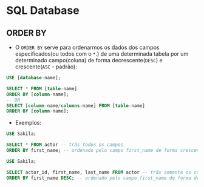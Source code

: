 # SQL Database

## ORDER BY

- O `ORDER BY` serve para ordenarmos os dados dos campos especificados(ou todos com o `*`.) de uma determinada tabela por um determinado campo(coluna) de forma decrescente(`DESC`) e crescente(`ASC` - padrão):

``` SQL
USE [database-name];

SELECT * FROM [table-name]
ORDER BY [column-name];
-- OR
SELECT [column-name/columns-name] FROM [table-name]
ORDER BY [column-name];
```

- Exemplos:

``` SQL
USE Sakila;

SELECT * FROM actor -- trás todos os campos
ORDER BY first_name; -- ordenado pelo campo first_name de forma crescente(ASC - padrão)
```

``` SQL
USE Sakila;

SELECT actor_id, first_name, last_name FROM actor -- trás somente os campos especificados(actor_id, first_name, last_name)
ORDER BY first_name DESC; -- ordenado pelo campo first_name de forma decrescente(DESC)
```
